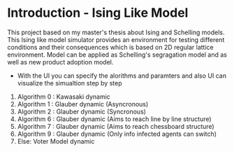 # Introduction - Ising Like Model
This project based on my master's thesis about Ising and Schelling models. This Ising like model simulator provides an environment for testing different conditions and their consequences which is based on 2D regular lattice environment. Model can be applied as Schelling's segragation model and as well as new product adoption model.

* With the UI you can specify the alorithms and paramters and also UI can visualize the simualtion step by step
1. Algorithm 0 : Kawasaki dynamic
2. Algorithm 1 : Glauber dynamic (Asyncronous)
3. Algorithm 2 : Glauber dynamic (Syncronous)
4. Algorithm 6 : Glauber dynamic (Aims to reach line by line structure)
5. Algorithm 7 : Glauber dynamic (Aims to reach chessboard structure)
6. Algorithm 9 : Glauber dynamic (Only info infected agents can switch)
7. Else: Voter Model dynamic


